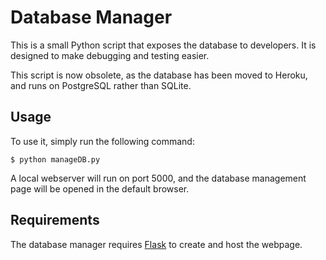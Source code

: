 # Database Manager

This is a small Python script that exposes the database to developers. It is designed to make debugging and testing easier.

This script is now obsolete, as the database has been moved to Heroku, and runs on PostgreSQL rather than SQLite.

## Usage

To use it, simply run the following command:

```console
$ python manageDB.py
```

A local webserver will run on port 5000, and the database management page will be opened in the default browser.

## Requirements

The database manager requires [Flask](https://palletsprojects.com/p/flask/) to create and host the webpage.
